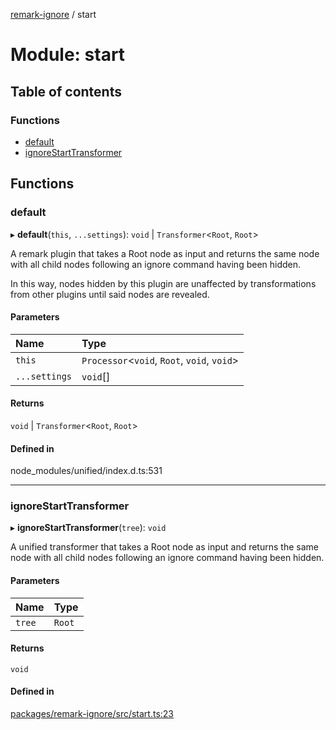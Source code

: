 [remark-ignore](../README.md) / start

# Module: start

## Table of contents

### Functions

- [default](start.md#default)
- [ignoreStartTransformer](start.md#ignorestarttransformer)

## Functions

### default

▸ **default**(`this`, `...settings`): `void` \| `Transformer`<`Root`, `Root`\>

A remark plugin that takes a Root node as input and returns the same node
with all child nodes following an ignore command having been hidden.

In this way, nodes hidden by this plugin are unaffected by transformations
from other plugins until said nodes are revealed.

#### Parameters

| Name | Type |
| :------ | :------ |
| `this` | `Processor`<`void`, `Root`, `void`, `void`\> |
| `...settings` | `void`[] |

#### Returns

`void` \| `Transformer`<`Root`, `Root`\>

#### Defined in

node_modules/unified/index.d.ts:531

___

### ignoreStartTransformer

▸ **ignoreStartTransformer**(`tree`): `void`

A unified transformer that takes a Root node as input and returns the same
node with all child nodes following an ignore command having been hidden.

#### Parameters

| Name | Type |
| :------ | :------ |
| `tree` | `Root` |

#### Returns

`void`

#### Defined in

[packages/remark-ignore/src/start.ts:23](https://github.com/Xunnamius/unified-utils/blob/82312c4/packages/remark-ignore/src/start.ts#L23)
